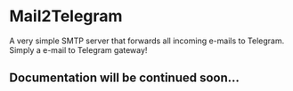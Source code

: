 # Mail2Telegram
A very simple SMTP server that forwards all incoming e-mails to Telegram. Simply a e-mail to Telegram gateway!

## Documentation will be continued soon...
